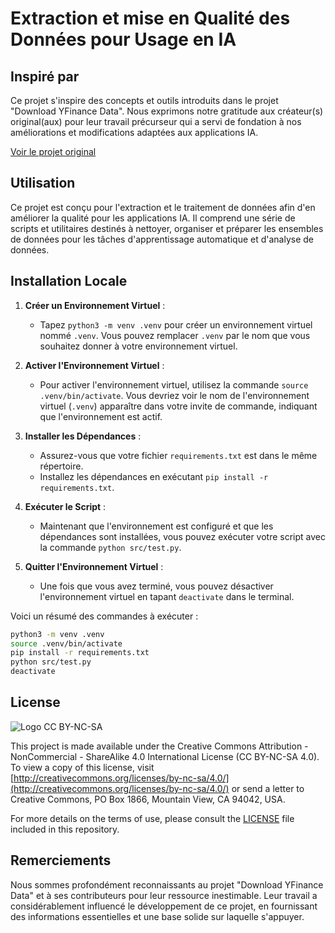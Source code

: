 # Extraction et mise en Qualité des Données pour Usage en IA

## Inspiré par

Ce projet s'inspire des concepts et outils introduits dans le projet "Download YFinance Data". Nous exprimons notre gratitude aux créateur(s) original(aux) pour leur travail précurseur qui a servi de fondation à nos améliorations et modifications adaptées aux applications IA.

[Voir le projet original](https://github.com/nateGeorge/download_yfinance_data)

## Utilisation

Ce projet est conçu pour l'extraction et le traitement de données afin d'en améliorer la qualité pour les applications IA. Il comprend une série de scripts et utilitaires destinés à nettoyer, organiser et préparer les ensembles de données pour les tâches d'apprentissage automatique et d'analyse de données.

## Installation Locale

1. **Créer un Environnement Virtuel** :

   - Tapez `python3 -m venv .venv` pour créer un environnement virtuel nommé `.venv`. Vous pouvez remplacer `.venv` par le nom que vous souhaitez donner à votre environnement virtuel.

2. **Activer l'Environnement Virtuel** :

   - Pour activer l'environnement virtuel, utilisez la commande `source .venv/bin/activate`. Vous devriez voir le nom de l'environnement virtuel (`.venv`) apparaître dans votre invite de commande, indiquant que l'environnement est actif.

3. **Installer les Dépendances** :

   - Assurez-vous que votre fichier `requirements.txt` est dans le même répertoire.
   - Installez les dépendances en exécutant `pip install -r requirements.txt`.

4. **Exécuter le Script** :

   - Maintenant que l'environnement est configuré et que les dépendances sont installées, vous pouvez exécuter votre script avec la commande `python src/test.py`.

5. **Quitter l'Environnement Virtuel** :
   - Une fois que vous avez terminé, vous pouvez désactiver l'environnement virtuel en tapant `deactivate` dans le terminal.

Voici un résumé des commandes à exécuter :

```bash
python3 -m venv .venv
source .venv/bin/activate
pip install -r requirements.txt
python src/test.py
deactivate
```

## License

![Logo CC BY-NC-SA](https://path_to_your_repository/logo-cc-by-nc-sa.png)

This project is made available under the Creative Commons Attribution - NonCommercial - ShareAlike 4.0 International License (CC BY-NC-SA 4.0). To view a copy of this license, visit [http://creativecommons.org/licenses/by-nc-sa/4.0/](http://creativecommons.org/licenses/by-nc-sa/4.0/) or send a letter to Creative Commons, PO Box 1866, Mountain View, CA 94042, USA.

For more details on the terms of use, please consult the [LICENSE](LICENSE.md) file included in this repository.


## Remerciements

Nous sommes profondément reconnaissants au projet "Download YFinance Data" et à ses contributeurs pour leur ressource inestimable. Leur travail a considérablement influencé le développement de ce projet, en fournissant des informations essentielles et une base solide sur laquelle s'appuyer.
